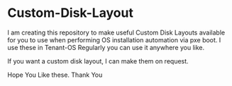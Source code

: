 # Custom-Disk-Layout
I am creating this repository to make useful Custom Disk Layouts available for you to use when performing OS installation automation via pxe boot.
I use these in Tenant-OS Regularly you can use it anywhere you like.

If you want a custom disk layout, I can make them on request.

Hope You Like these. Thank You
